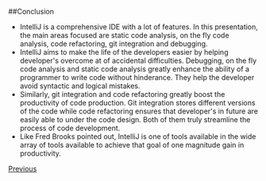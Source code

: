 ##Conclusion
* IntelliJ is a comprehensive IDE with a lot of features. In this presentation, the main areas focused are static code analysis, on the fly code analysis, code refactoring, git integration and debugging.
* IntelliJ aims to make the life of the developers easier by helping developer's overcome at of accidental difficulties. Debugging, on the fly code analysis and static code analysis greatly enhance the ability of a programmer to write code without hinderance. They help the developer avoid syntactic and logical mistakes.
* Similarly, git integration and code refactoring greatly boost the productivity of code production. Git integration stores different versions of the code while code refactoring ensures that developer's in future are easily able to under the code design. Both of them truly streamline the process of code development.
* Like Fred Brooks pointed out, IntelliJ is one of tools available in the wide array of tools available to achieve that goal of one magnitude gain in productivity.

[Previous](Slide17_DebuggingIV.md)
